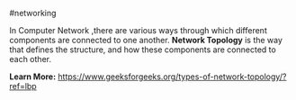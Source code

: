 #networking 

In Computer Network ,there are various ways through which different components are connected to one another. **Network Topology** is the way that defines the structure, and how these components are connected to each other.

**Learn More:** https://www.geeksforgeeks.org/types-of-network-topology/?ref=lbp

